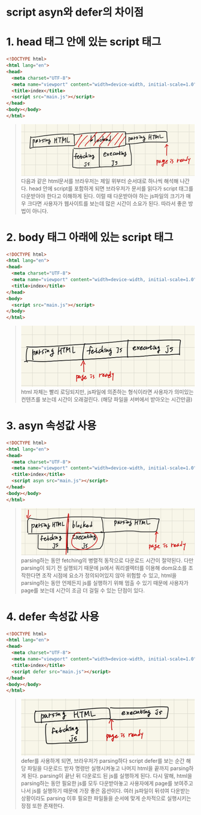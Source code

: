 # script asyn와 defer의 차이점
# 1. head 태그 안에 있는 script 태그
```html
<!DOCTYPE html>
<html lang="en">
<head>
  <meta charset="UTF-8">
  <meta name="viewport" content="width=device-width, initial-scale=1.0">
  <title>index</title>
  <script src="main.js"></script>
</head>
<body></body>
</html>
```
> <img src="./images/1.jpg">
> 다음과 같은 html문서를 브라우저는 제일 위부터 순서대로 하나씩 해석해 나간다. head 안에 script를 포함하게 되면 브라우저가 문서를 읽다가 script 태그를 다운받아야 한다고 이해하게 된다. 이럴 때 다운받아야 하는 js파일의 크기가 매우 크다면 사용자가 웹사이트를 보는데 많은 시간이 소요가 된다. 따라서 좋은 방법이 아니다.

# 2. body 태그 아래에 있는 script 태그
```html
<!DOCTYPE html>
<html lang="en">
<head>
  <meta charset="UTF-8">
  <meta name="viewport" content="width=device-width, initial-scale=1.0">
  <title>index</title>
</head>
<body>
  <script src="main.js"></script>
</body>
</html>
```
> <img src="./images/2.jpg">
> html 자체는 빨리 로딩되지만, js파일에 의존하는 형식이라면 사용자가 의미있는 컨텐츠를 보는데 시간이 오래걸린다. (해당 파일을 서버에서 받아오는 시간만큼)

# 3. asyn 속성값 사용
```html
<!DOCTYPE html>
<html lang="en">
<head>
  <meta charset="UTF-8">
  <meta name="viewport" content="width=device-width, initial-scale=1.0">
  <title>index</title>
  <script asyn src="main.js"></script>
</head>
<body></body>
</html>
```
> <img src="./images/3.jpg">
> parsing하는 동안 fetching의 병렬적 동작으로 다운로드 시간이 절약된다. 다만 parsing이 되기 전 실행되기 때문에 js에서 쿼리셀렉터를 이용해 dom요소를 조작한다면 조작 시점에 요소가 정의되어있지 않아 위험할 수 있고, html을 parsing하는 동안 언제든지 js를 실행하기 위해 멈출 수 있기 때문에 사용자가 page를 보는데 시간이 조금 더 걸릴 수 있는 단점이 있다.

# 4. defer 속성값 사용
```html
<!DOCTYPE html>
<html lang="en">
<head>
  <meta charset="UTF-8">
  <meta name="viewport" content="width=device-width, initial-scale=1.0">
  <title>index</title>
  <script defer src="main.js"></script>
</head>
<body></body>
</html>
```
> <img src="./images/4.jpg">
> defer를 사용하게 되면, 브라우저가 parsing하다 script defer를 보는 순간 해당 파일을 다운로드 받자 명령만 실행시켜놓고 나머지 html을 끝까지 parsing하게 된다. parsing이 끝난 뒤 다운로드 된 js를 실행하게 된다. 다시 말해, html을 parsing하는 동안 필요한 js를 모두 다운받아놓고 사용자에게 page를 보여주고 나서 js를 실행하기 때문에 가장 좋은 옵션이다. 여러 js파일이 뒤섞여 다운받는 상황이라도 parsing 이후 필요한 파일들을 순서에 맞게 순차적으로 실행시키는 장점 또한 존재한다.